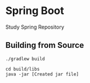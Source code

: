 # Spring Boot

Study Spring Repository

## Building from Source

```
./gradlew build
```

```
cd build/libs
java -jar [Created jar file]
```
